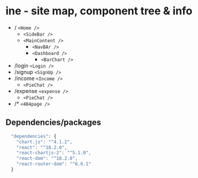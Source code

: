 # ine - site map, component tree & info

- / `<Home />`
  - `<SideBar />`
  - `<MainContent />`
    - `<NavBAr />`
    - `<Dashboard />`
      - `<BarChart />`
- /login `<Login />`
- /signup `<SignUp />`
- /income `<Income />`
  - `<PieChat />`
- /expense `<expense />`
  - `<PieChat />`
- /\* `<404page />`

## Dependencies/packages

```js
  "dependencies": {
    "chart.js": "^4.1.2",
    "react": "^18.2.0",
    "react-chartjs-2": "^5.1.0",
    "react-dom": "^18.2.0",
    "react-router-dom": "^6.6.1"
  }
```
